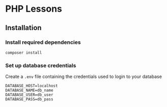 # PHP Lessons

## Installation

### Install required dependencies

```composer install```

### Set up database credentials

Create a ```.env``` file containing the credentials used to login to your database

```
DATABASE_HOST=localhost
DATABASE_NAME=db_name
DATABASE_USER=db_user
DATABASE_PASS=db_pass
```
